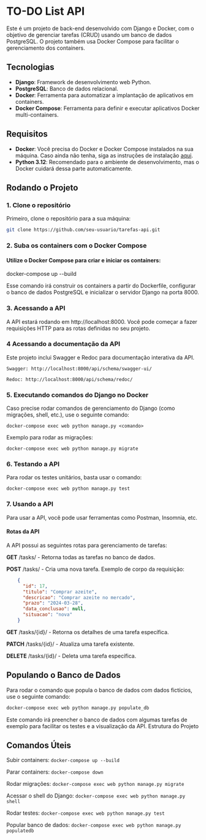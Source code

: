 # TO-DO List API

Este é um projeto de back-end desenvolvido com Django e Docker, com o objetivo de gerenciar tarefas (CRUD) usando um banco de dados PostgreSQL. O projeto também usa Docker Compose para facilitar o gerenciamento dos containers.

## Tecnologias

- **Django**: Framework de desenvolvimento web Python.
- **PostgreSQL**: Banco de dados relacional.
- **Docker**: Ferramenta para automatizar a implantação de aplicativos em containers.
- **Docker Compose**: Ferramenta para definir e executar aplicativos Docker multi-containers.

## Requisitos

- **Docker**: Você precisa do Docker e Docker Compose instalados na sua máquina. Caso ainda não tenha, siga as instruções de instalação [aqui](https://docs.docker.com/get-docker/).
- **Python 3.12**: Recomendado para o ambiente de desenvolvimento, mas o Docker cuidará dessa parte automaticamente.

## Rodando o Projeto

### 1. Clone o repositório

Primeiro, clone o repositório para a sua máquina:

```bash
git clone https://github.com/seu-usuario/tarefas-api.git
```

### 2. Suba os containers com o Docker Compose

#### Utilize o Docker Compose para criar e iniciar os containers:

docker-compose up --build

Esse comando irá construir os containers a partir do Dockerfile, configurar o banco de dados PostgreSQL e inicializar o servidor Django na porta 8000.
### 3. Acessando a API

A API estará rodando em http://localhost:8000. Você pode começar a fazer requisições HTTP para as rotas definidas no seu projeto.

### 4 Acessando a documentação da API

Este projeto inclui Swagger e Redoc para documentação interativa da API. 

    Swagger: http://localhost:8000/api/schema/swagger-ui/

    Redoc: http://localhost:8000/api/schema/redoc/

### 5. Executando comandos do Django no Docker

Caso precise rodar comandos de gerenciamento do Django (como migrações, shell, etc.), use o seguinte comando:

``` docker-compose exec web python manage.py <comando> ```

Exemplo para rodar as migrações:

``` docker-compose exec web python manage.py migrate ```


### 6. Testando a API

Para rodar os testes unitários, basta usar o comando: 

```docker-compose exec web python manage.py test```

### 7. Usando a API

Para usar a API, você pode usar ferramentas como Postman, Insomnia, etc. 

#### Rotas da API

A API possui as seguintes rotas para gerenciamento de tarefas:

**GET** /tasks/ - Retorna todas as tarefas no banco de dados.

**POST** /tasks/ - Cria uma nova tarefa. Exemplo de corpo da requisição:

```json
    {
      "id": 17,
      "titulo": "Comprar azeite",
      "descricao": "Comprar azeite no mercado",
      "prazo": "2024-03-28",
      "data_conclusao": null,
      "situacao": "nova"
    }
```

**GET** /tasks/{id}/ - Retorna os detalhes de uma tarefa específica.

**PATCH** /tasks/{id}/ - Atualiza uma tarefa existente.

**DELETE** /tasks/{id}/ - Deleta uma tarefa específica.

## Populando o Banco de Dados

Para rodar o comando que popula o banco de dados com dados fictícios, use o seguinte comando:

```bash 
docker-compose exec web python manage.py populate_db
```  
Este comando irá preencher o banco de dados com algumas tarefas de exemplo para facilitar os testes e a visualização da API.
Estrutura do Projeto

## Comandos Úteis

Subir containers: ```docker-compose up --build```

Parar containers: ```docker-compose down```

Rodar migrações: ```docker-compose exec web python manage.py migrate```

Acessar o shell do Django: ```docker-compose exec web python manage.py shell```

Rodar testes: ```docker-compose exec web python manage.py test```

Popular banco de dados: ```docker-compose exec web python manage.py populatedb```
